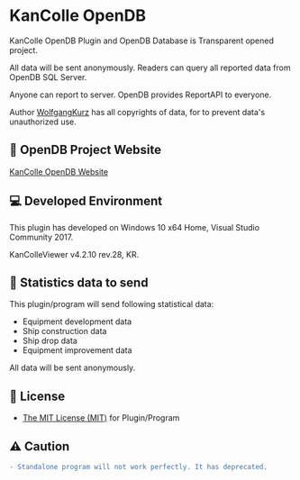 # KanColle OpenDB

KanColle OpenDB Plugin and OpenDB Database is Transparent opened project.

All data will be sent anonymously.
Readers can query all reported data from OpenDB SQL Server.

Anyone can report to server. OpenDB provides ReportAPI to everyone.

Author [WolfgangKurz](http://swaytwig.com/) has all copyrights of data, for to prevent data's unauthorized use.

## 🔗 OpenDB Project Website
[KanColle OpenDB Website](http://swaytwig.com/opendb/)

## 💻 Developed Environment
This plugin has developed on Windows 10 x64 Home, Visual Studio Community 2017.

KanColleViewer v4.2.10 rev.28, KR.

## 📧 Statistics data to send
This plugin/program will send following statistical data:
* Equipment development data
* Ship construction data
* Ship drop data
* Equipment improvement data

All data will be sent anonymously.

## 📄 License
* [The MIT License (MIT)](https://github.com/WolfgangKurz/KanColle-OpenDB/blob/master/LICENSE) for Plugin/Program

## ⚠ Caution
```diff
- Standalone program will not work perfectly. It has deprecated.
```
